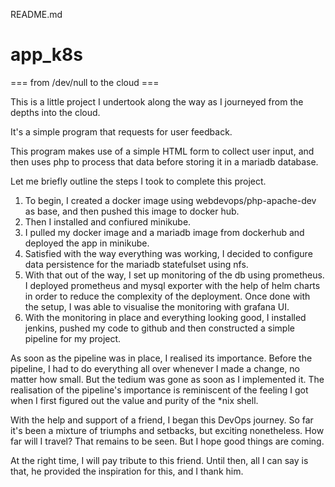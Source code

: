 README.md
# app_k8s

=== from /dev/null to the cloud ===

This is a little project I undertook along the way as I journeyed
from the depths into the cloud.

It's a simple program that requests for user feedback.

This program makes use of a simple HTML form to collect user input, and then uses 
php to process that data before storing it in a mariadb database.

Let me briefly outline the steps I took to complete this project.

1. To begin, I created a docker image using webdevops/php-apache-dev as base, and then pushed this image 
to docker hub.
2. Then I installed and confiured minikube.
3. I pulled my docker image and a mariadb image from dockerhub and deployed the app in minikube.
4. Satisfied with the way everything was working, I decided to configure data persistence for 
the mariadb statefulset using nfs.
5. With that out of the way, I set up monitoring of the db using prometheus. I deployed prometheus and 
mysql exporter with the help of helm charts in order to reduce the complexity of the deployment. Once done with the setup, 
I was able to visualise the monitoring with grafana UI.
6. With the monitoring in place and everything looking good, I installed jenkins, pushed my code to github and then constructed a simple pipeline for my project.

As soon as the pipeline was in place, I realised its importance. Before the pipeline, I had to do everything
all over whenever I made a change, no matter how small. But the tedium was gone as soon as I implemented it.
The realisation of the pipeline's importance is reminiscent of the feeling I got when I first figured out the value and purity of the 
*nix shell.

With the help and support of a friend, I began this DevOps journey. 
So far it's been a mixture of triumphs and setbacks, but exciting nonetheless. How far will I travel? That remains to be seen. But I hope good things are coming.

At the right time, I will pay tribute to this friend. Until then, all I can say is that, he provided the inspiration for this, and I thank him.
